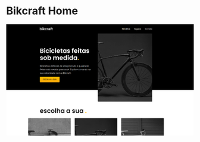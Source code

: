 # Bikcraft Home
![enter image description here](https://github.com/emersonpacifico/Bikcraft/blob/main/img/bik-github.png?raw=true)
